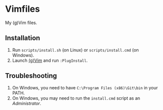 # Vimfiles

My (g)Vim files.

## Installation

1. Run `scripts/install.sh` (on Linux) or `scripts/install.cmd` (on Windows).
2. Launch [(g)Vim](http://www.vim.org/) and run `:PlugInstall`.

## Troubleshooting

1. On Windows, you need to have `C:\Program Files (x86)\Git\bin` in your PATH.
2. On Windows, you may need to run the `install.cmd` script as an
   *Administrator*.
